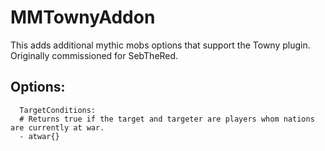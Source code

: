 # MMTownyAddon
This adds additional mythic mobs options that support the Towny plugin.
Originally commissioned for SebTheRed.

## Options:
```
  TargetConditions:
  # Returns true if the target and targeter are players whom nations are currently at war.
  - atwar{}
```
